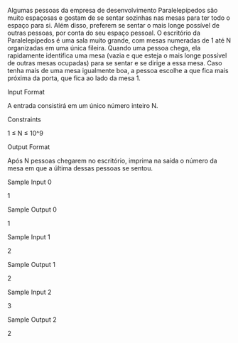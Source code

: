 Algumas pessoas da empresa de desenvolvimento Paralelepípedos são muito espaçosas e gostam de se sentar sozinhas nas mesas para ter todo o espaço para si. Além disso, preferem se sentar o mais longe possível de outras pessoas, por conta do seu espaço pessoal. O escritório da Paralelepípedos é uma sala muito grande, com mesas numeradas de 1 até N organizadas em uma única fileira. Quando uma pessoa chega, ela rapidamente identifica uma mesa (vazia e que esteja o mais longe possível de outras mesas ocupadas) para se sentar e se dirige a essa mesa. Caso tenha mais de uma mesa igualmente boa, a pessoa escolhe a que fica mais próxima da porta, que fica ao lado da mesa 1.

Input Format

A entrada consistirá em um único número inteiro N.

Constraints

1 ≤ N ≤ 10^9

Output Format

Após N pessoas chegarem no escritório, imprima na saída o número da mesa em que a última dessas pessoas se sentou.

Sample Input 0

1

Sample Output 0

1

Sample Input 1

2

Sample Output 1

2

Sample Input 2

3

Sample Output 2

2